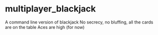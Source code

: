 # multiplayer_blackjack
A command line version of blackjack
No secrecy, no bluffing, all the cards are on the table
Aces are high (for now)
